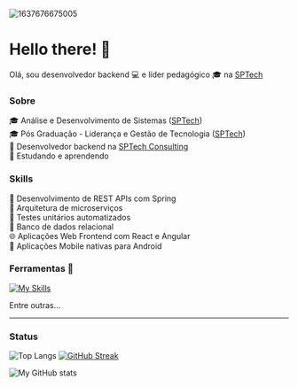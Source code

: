 ![1637676675005](https://user-images.githubusercontent.com/53584776/222942742-87571e60-5cd6-454a-ac29-55a4dc771327.jpg)

# Hello there! 👋

Olá, sou desenvolvedor backend 💻 e líder pedagógico 🎓 na [SPTech](https://www.sptech.school/)

### Sobre
🎓 Análise e Desenvolvimento de Sistemas ([SPTech](https://www.sptech.school/))\
🎓 Pós Graduação - Liderança e Gestão de Tecnologia ([SPTech](https://www.sptech.school/))\
🏢 Desenvolvedor backend na [SPTech Consulting](https://github.com/BandTec/)\
🌱 Estudando e aprendendo

### Skills
🧮 Desenvolvimento de REST APIs com Spring\
🧫 Arquitetura de microserviços\
🧪 Testes unitários automatizados\
🎲 Banco de dados relacional\
🌐 Aplicações Web Frontend com React e Angular\
📱 Aplicações Mobile nativas para Android

### Ferramentas 🧰

[![My Skills](https://skillicons.dev/icons?i=java,spring,kotlin,androidstudio,js,ts,react,angular,git,mysql,docker,linux)](https://skillicons.dev)

Entre outras...

___

### Status

![Top Langs](https://github-readme-stats.vercel.app/api/top-langs/?username=manoelalmeida-io&theme=transparent&layout=compact&show_icons=true&hide_border=true&card_width=250)
[![GitHub Streak](https://streak-stats.demolab.com?user=manoelalmeida-io&hide_border=true&theme=transparent)](https://git.io/streak-stats)

![My GitHub stats](https://github-readme-stats.vercel.app/api?username=manoelalmeida-io&theme=transparent&show_icons=true&hide_border=true&card_width=250)
